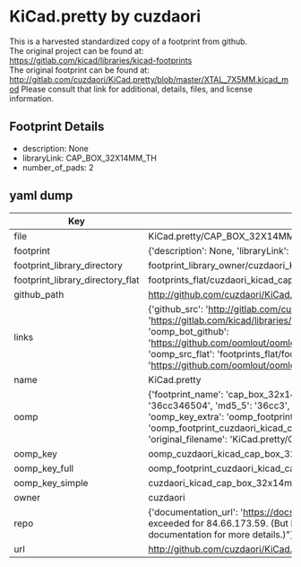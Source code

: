 # KiCad.pretty by cuzdaori  
This is a harvested standardized copy of a footprint from github.  
The original project can be found at:  
https://gitlab.com/kicad/libraries/kicad-footprints  
The original footprint can be found at:
http://gitlab.com/cuzdaori/KiCad.pretty/blob/master/XTAL_7X5MM.kicad_mod
Please consult that link for additional, details, files, and license information.  
## Footprint Details
* description: None  
* libraryLink: CAP_BOX_32X14MM_TH  
* number_of_pads: 2  
## yaml dump  
| Key | Value |  
| --- | --- |  
| file | KiCad.pretty/CAP_BOX_32X14MM_TH.kicad_mod |  
| footprint | {'description': None, 'libraryLink': 'CAP_BOX_32X14MM_TH', 'number_of_pads': 2} |  
| footprint_library_directory | footprint_library_owner/cuzdaori_KiCad.pretty |  
| footprint_library_directory_flat | footprints_flat/cuzdaori_kicad_cap_box_32x14mm_th/working |  
| github_path | http://github.com/cuzdaori/KiCad.pretty/blob/master/CAP_BOX_32X14MM_TH.kicad_mod |  
| links | {'github_src': 'http://gitlab.com/cuzdaori/KiCad.pretty/blob/master/XTAL_7X5MM.kicad_mod', 'github_src_repo': 'https://gitlab.com/kicad/libraries/kicad-footprints', 'oomp_bot': 'footprints/cuzdaori_kicad_cap_box_32x14mm_th/working', 'oomp_bot_github': 'https://github.com/oomlout/oomlout_oomp_footprint_bot/tree/main/footprints/cuzdaori_kicad_cap_box_32x14mm_th/working', 'oomp_src_flat': 'footprints_flat/footprints_flat/cuzdaori_kicad_cap_box_32x14mm_th/working', 'oomp_src_flat_github': 'https://github.com/oomlout/oomlout_oomp_footprint_src/tree/main/footprints_flat/cuzdaori_kicad_cap_box_32x14mm_th/working'} |  
| name | KiCad.pretty |  
| oomp | {'footprint_name': 'cap_box_32x14mm_th', 'library_name': 'kicad', 'md5': '36cc346504a8b96118db48e8b1b1c02d', 'md5_10': '36cc346504', 'md5_5': '36cc3', 'md5_6': '36cc34', 'oomp_key': 'oomp_cuzdaori_kicad_cap_box_32x14mm_th', 'oomp_key_extra': 'oomp_footprint_cuzdaori_kicad_cap_box_32x14mm_th', 'oomp_key_full': 'oomp_footprint_cuzdaori_kicad_cap_box_32x14mm_th_36cc34', 'oomp_key_simple': 'cuzdaori_kicad_cap_box_32x14mm_th', 'original_filename': 'KiCad.pretty/CAP_BOX_32X14MM_TH.kicad_mod', 'owner_name': 'cuzdaori'} |  
| oomp_key | oomp_cuzdaori_kicad_cap_box_32x14mm_th |  
| oomp_key_full | oomp_footprint_cuzdaori_kicad_cap_box_32x14mm_th |  
| oomp_key_simple | cuzdaori_kicad_cap_box_32x14mm_th |  
| owner | cuzdaori |  
| repo | {'documentation_url': 'https://docs.github.com/rest/overview/resources-in-the-rest-api#rate-limiting', 'message': "API rate limit exceeded for 84.66.173.59. (But here's the good news: Authenticated requests get a higher rate limit. Check out the documentation for more details.)"} |  
| url | http://github.com/cuzdaori/KiCad.pretty |  

